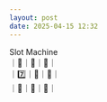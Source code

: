 ```yaml
---
layout: post
date: 2025-04-15 12:32
---
```


Slot Machine<br />
｜🍇｜🍇｜🍒｜<br />
｜7️⃣｜🍒｜🔔｜<br />
｜🤡｜💎｜💎｜<br />

